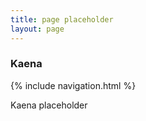 ```yaml
---
title: page placeholder
layout: page
---
```


### Kaena 

{% include navigation.html %} 

Kaena placeholder 
